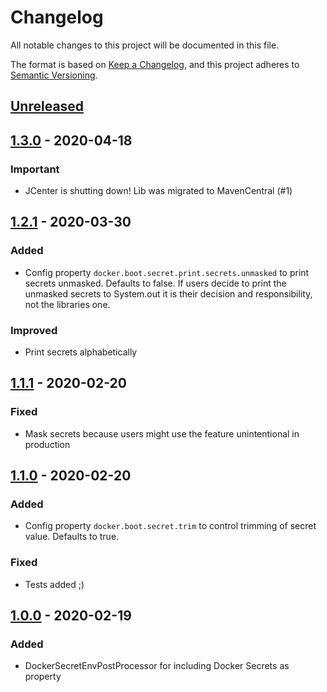 # Changelog
All notable changes to this project will be documented in this file.

The format is based on [Keep a Changelog](https://keepachangelog.com/en/1.0.0/),
and this project adheres to [Semantic Versioning](https://semver.org/spec/v2.0.0.html).

## [Unreleased]

## [1.3.0] - 2020-04-18

### Important

- JCenter is shutting down! Lib was migrated to MavenCentral (#1)

## [1.2.1] - 2020-03-30

### Added
- Config property `docker.boot.secret.print.secrets.unmasked` to print secrets unmasked. Defaults to false. If users decide to print the unmasked secrets to System.out it is their decision and responsibility, not the libraries one.

### Improved
- Print secrets alphabetically

## [1.1.1] - 2020-02-20

### Fixed
- Mask secrets because users might use the feature unintentional in production

## [1.1.0] - 2020-02-20

### Added
- Config property `docker.boot.secret.trim` to control trimming of secret value. Defaults to true.

### Fixed
- Tests added ;)

## [1.0.0] - 2020-02-19

### Added
- DockerSecretEnvPostProcessor for including Docker Secrets as property


[Unreleased]: https://github.com/moberwasserlechner/docker-secret-spring-integration/compare/1.3.0...master
[1.3.0]: https://github.com/moberwasserlechner/docker-secret-spring-integration/compare/1.2.1...1.3.0
[1.2.1]: https://github.com/moberwasserlechner/docker-secret-spring-integration/compare/1.1.1...1.2.1
[1.1.1]: https://github.com/moberwasserlechner/docker-secret-spring-integration/compare/1.1.0...1.1.1
[1.1.0]: https://github.com/moberwasserlechner/docker-secret-spring-integration/compare/1.0.0...1.1.0
[1.0.0]: https://github.com/moberwasserlechner/docker-secret-spring-integration/releases/tag/1.0.0
